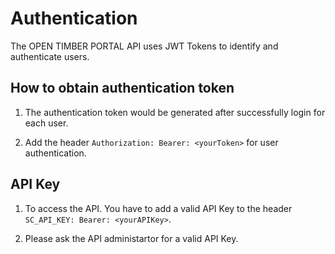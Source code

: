 # Authentication

The OPEN TIMBER PORTAL API uses JWT Tokens to identify and authenticate users.

## How to obtain authentication token

1. The authentication token would be generated after successfully login for each user.

2. Add the header `Authorization: Bearer: <yourToken>` for user authentication.

## API Key

1. To access the API. You have to add a valid API Key to the header `SC_API_KEY: Bearer: <yourAPIKey>`.

2. Please ask the API administartor for a valid API Key.
